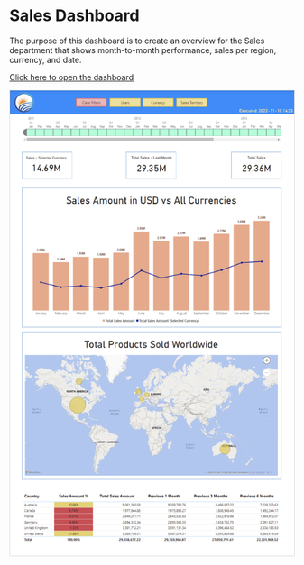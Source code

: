 # Sales Dashboard

The purpose of this dashboard is to create an overview for the Sales department that shows month-to-month performance, sales per region, currency, and date.

[Click here to open the dashboard](Sales%20Dashboard.pbix)

<img src="Sales%20Dashboard.png" style="border: 1px solid #DDDDDD">